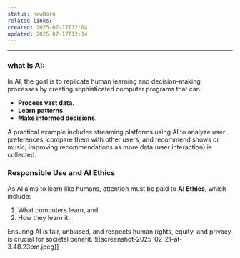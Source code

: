 ```yaml
---
status: newBorn
related-links: 
created: 2025-07-17T12:04
updated: 2025-07-17T12:14
---
```

---

### what is AI:

In AI, the goal is to replicate human learning and decision-making processes by creating sophisticated computer programs that can:

- **Process vast data.**
- **Learn patterns.**
- **Make informed decisions.**

A practical example includes streaming platforms using AI to analyze user preferences, compare them with other users, and recommend shows or music, improving recommendations as more data (user interaction) is collected.

### Responsible Use and AI Ethics

As AI aims to learn like humans, attention must be paid to **AI Ethics**, which include:

1. What computers learn, and
2. How they learn it.

Ensuring AI is fair, unbiased, and respects human rights, equity, and privacy is crucial for societal benefit.
![[screenshot-2025-02-21-at-3.48.23pm.jpeg]]